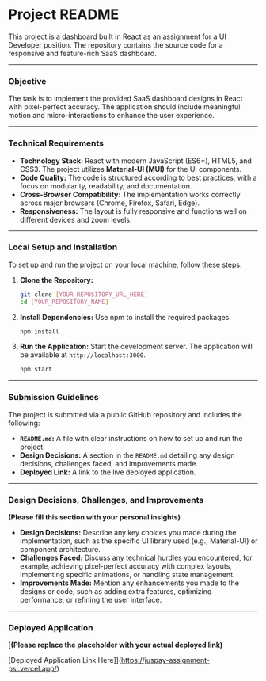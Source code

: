 # Project README

This project is a dashboard built in React as an assignment for a UI Developer position. The repository contains the source code for a responsive and feature-rich SaaS dashboard.

---

### Objective

The task is to implement the provided SaaS dashboard designs in React with pixel-perfect accuracy. The application should include meaningful motion and micro-interactions to enhance the user experience.

---

### Technical Requirements

- **Technology Stack:** React with modern JavaScript (ES6+), HTML5, and CSS3. The project utilizes **Material-UI (MUI)** for the UI components.
- **Code Quality:** The code is structured according to best practices, with a focus on modularity, readability, and documentation.
- **Cross-Browser Compatibility:** The implementation works correctly across major browsers (Chrome, Firefox, Safari, Edge).
- **Responsiveness:** The layout is fully responsive and functions well on different devices and zoom levels.

---

### Local Setup and Installation

To set up and run the project on your local machine, follow these steps:

1.  **Clone the Repository:**
    ```bash
    git clone [YOUR_REPOSITORY_URL_HERE]
    cd [YOUR_REPOSITORY_NAME]
    ```

2.  **Install Dependencies:**
    Use npm to install the required packages.
    ```bash
    npm install
    ```

3.  **Run the Application:**
    Start the development server. The application will be available at `http://localhost:3000`.
    ```bash
    npm start
    ```

---

### Submission Guidelines

The project is submitted via a public GitHub repository and includes the following:

- **`README.md`:** A file with clear instructions on how to set up and run the project.
- **Design Decisions:** A section in the `README.md` detailing any design decisions, challenges faced, and improvements made.
- **Deployed Link:** A link to the live deployed application.

---

### Design Decisions, Challenges, and Improvements

**(Please fill this section with your personal insights)**

- **Design Decisions:** Describe any key choices you made during the implementation, such as the specific UI library used (e.g., Material-UI) or component architecture.
- **Challenges Faced:** Discuss any technical hurdles you encountered, for example, achieving pixel-perfect accuracy with complex layouts, implementing specific animations, or handling state management.
- **Improvements Made:** Mention any enhancements you made to the designs or code, such as adding extra features, optimizing performance, or refining the user interface.

---

### Deployed Application

[**(Please replace the placeholder with your actual deployed link)**

[Deployed Application Link Here]](https://juspay-assignment-psi.vercel.app/)
````
